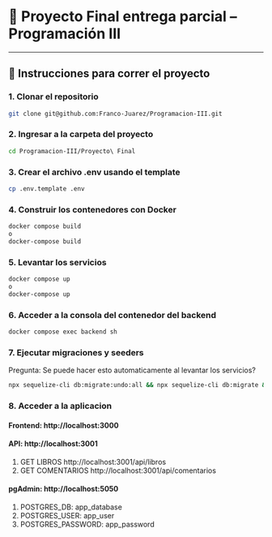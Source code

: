 # 📘 Proyecto Final entrega parcial – Programación III

---

## 🚀 Instrucciones para correr el proyecto

### 1. Clonar el repositorio

```bash
git clone git@github.com:Franco-Juarez/Programacion-III.git
```

### 2. Ingresar a la carpeta del proyecto

```bash
cd Programacion-III/Proyecto\ Final
```

### 3. Crear el archivo .env usando el template
```bash
cp .env.template .env
```

### 4. Construir los contenedores con Docker
```bash
docker compose build
o
docker-compose build
```
### 5. Levantar los servicios
```bash
docker compose up
o
docker-compose up
```
### 6. Acceder a la consola del contenedor del backend
```bash
docker compose exec backend sh
```
### 7. Ejecutar migraciones y seeders
Pregunta: Se puede hacer esto automaticamente al levantar los servicios?
```bash
npx sequelize-cli db:migrate:undo:all && npx sequelize-cli db:migrate && npx sequelize-cli db:seed:all
```

### 8. Acceder a la aplicacion

#### Frontend: http://localhost:3000
#### API: http://localhost:3001
1. GET LIBROS http://localhost:3001/api/libros
2. GET COMENTARIOS http://localhost:3001/api/comentarios
#### pgAdmin: http://localhost:5050
1.  POSTGRES_DB: app_database
2.  POSTGRES_USER: app_user
3.  POSTGRES_PASSWORD: app_password